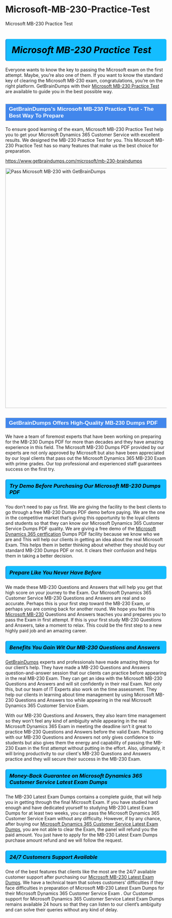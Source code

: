 # Microsoft-MB-230-Practice-Test
Microsoft MB-230 Practice Test
<h1><strong><span style="display: block; color: #000000; background: #14BDFF; border: 0.5px solid #AED6F1; border-left: 3px solid #3498DB; padding: .6em; border-radius: 6px;">                     <em>Microsoft MB-230 <span class="exam_variation">Practice Test</span> </em>                </span></strong>            </h1>                        <p>Everyone wants to know the key to passing the Microsoft exam on the first attempt. Maybe, you’re also one of them. If you want to know the standard key of             clearing the Microsoft MB-230 exam, congratulations, you’re on the right platform. GetBrainDumps with their             <a href="https://www.getbraindumps.com/microsoft/mb-230-braindumps">Microsoft MB-230 <span class="exam_variation">Practice Test</span></a> are available to guide you in the best possible way.</p>                        <h2 style="background: #4287ec; border: 1px solid #cccccc; padding: 5px 10px;">                <span style="color: #ffffff;">                    <span style="font-size: 11pt;">                        <span style="line-height: normal;">                            <span style="font-family: Calibri,sans-serif;">                                <strong>                                    <span style="font-size: 13.0pt;">GetBrainDumps's Microsoft MB-230 <span class="exam_variation">Practice Test</span> - The Best Way To Prepare</span>                                </strong>                            </span>                        </span>                    </span>                </span>            </h2>                        <p>To ensure good learning of the exam,  Microsoft MB-230 <span class="exam_variation">Practice Test</span> help you to get your Microsoft Dynamics 365 Customer Service with excellent results.             We designed the MB-230 <span class="exam_variation">Practice Test</span> for you. This Microsoft MB-230 <span class="exam_variation">Practice Test</span> has so many features that make us the best choice for preparation.</p>                        <p><a href="https://www.getbraindumps.com/microsoft/mb-230-braindumps">https://www.getbraindumps.com/microsoft/mb-230-braindumps</a></p>                        <p><a href="https://www.getbraindumps.com/"><img src="https://www.getbraindumps.com/images/get-updated-exam-questions-with-discount-getbraindumps.jpg" class="postImage" alt="Pass Microsoft MB-230 with GetBrainDumps" width="750"></a></p>                            <h2 style="background: #4287ec; border: 1px solid #cccccc; padding: 5px 10px;">                <span style="color: #ffffff;">                    <span style="font-size: 11pt;">                        <span style="line-height: normal;">                            <span style="font-family: Calibri,sans-serif;">                                <strong>                                    <span style="font-size: 13.0pt;">GetBrainDumps Offers High-Quality MB-230 <span class="exam_variation2">Dumps PDF</span></span>                                </strong>                            </span>                        </span>                    </span>                </span>            </h2>                        <p>We have a team of foremost experts that have been working on preparing for the MB-230 <span class="exam_variation2">Dumps PDF</span>  for more than decades and they have             amazing experience in this field. The Microsoft MB-230 <span class="exam_variation2">Dumps PDF</span> provided by our experts are not only approved by Microsoft but also have been             appreciated by our loyal clients that pass out the Microsoft Dynamics 365 MB-230 Exam with prime grades. Our top professional and             experienced staff guarantees success on the first try.</p>                        <h3>                <strong>                    <span style="display: block; color: #000000; background: #14BDFF; border: 0.5px solid #AED6F1; border-left: 3px solid #3498DB; padding: .6em; border-radius: 6px;">                        <em>Try Demo Before Purchasing Our Microsoft MB-230 <span class="exam_variation2">Dumps PDF</span></em>                    </span>                </strong>            </h3>                        <p>You don’t need to pay us first. We are giving the facility to the best clients to go through a free MB-230 <span class="exam_variation2">Dumps PDF</span> demo before paying.             We are the one in the competitive market that’s giving this opportunity to the loyal clients and students so that they can know our             Microsoft Dynamics 365 Customer Service <span class="exam_variation2">Dumps PDF</span> quality. We are giving a free demo of the <a href="https://www.getbraindumps.com/microsoft/microsoft-dynamics-365-braindumps.html">Microsoft Dynamics 365 certfication</a> <span class="exam_variation2">Dumps PDF</span> facility             because we know who we are and This will help our clients in getting an idea about the real Microsoft Exam. This helps them in better thinking             about whether they should buy our standard MB-230 <span class="exam_variation2">Dumps PDF</span> or not. It clears their confusion and helps them in taking a better decision.</p>                        <h3>                <strong>                    <span style="display: block; color: #000000; background: #14BDFF; border: 0.5px solid #AED6F1; border-left: 3px solid #3498DB; padding: .6em; border-radius: 6px;">                        <em>Prepare Like You Never Have Before</em>                    </span>                </strong>            </h3>                        <p>We made these MB-230 <span class="exam_variation3">Questions and Answers</span> that will help you get that high score on your journey to the Exam. Our Microsoft Dynamics 365 Customer Service MB-230 <span class="exam_variation3">Questions and Answers</span>             are real and so accurate. Perhaps this is your first step toward the MB-230 Exam, or perhaps you are coming back for another round. We hope             you feel this <a href="https://www.getbraindumps.com/microsoft-braindumps.html">Microsoft MB-230</a> <span class="exam_variation3">Questions and Answers</span> teaches you and prepares you to pass the Exam in first attempt. If this is your first study             MB-230 <span class="exam_variation3">Questions and Answers</span>, take a moment to relax. This could be the first step to a new highly paid job and an amazing career.</p>                        <h3>                <strong>                    <span style="display: block; color: #000000; background: #14BDFF; border: 0.5px solid #AED6F1; border-left: 3px solid #3498DB; padding: .6em; border-radius: 6px;">                        <em>Benefits You Gain Wit Our MB-230 <span class="exam_variation3">Questions and Answers</span></em>                    </span>                </strong>            </h3>                        <p><a href="https://www.getbraindumps.com/">GetBrainDumps</a> experts and professionals have made amazing things for our client’s help. They have made a MB-230 <span class="exam_variation3">Questions and Answers</span> question-and-answer session that             our clients can practice before appearing in the real MB-230 Exam. They can get an idea with the  Microsoft MB-230 <span class="exam_variation3">Questions and Answers</span> and will             sit confidently in their real Exam. Not only this, but our team of IT Experts also work on the time assessment. They help our clients in learning about             time management by using Microsoft MB-230 <span class="exam_variation3">Questions and Answers</span>  too while appearing in the real Microsoft Dynamics 365 Customer Service Exam. </p>                        <p>With our MB-230 <span class="exam_variation3">Questions and Answers</span>, they also learn time management so they won’t feel any kind of ambiguity while appearing in the real             Microsoft Dynamics 365 Exam in meeting the deadline isn’t it great to practice MB-230 <span class="exam_variation3">Questions and Answers</span> before the valid Exam. Practicing with             our MB-230 <span class="exam_variation3">Questions and Answers</span> not only gives confidence to students but also gives them the energy and capability of passing the MB-230 Exam in the first             attempt without putting in the effort. Also, ultimately, it will bring productivity to our client's MB-230 <span class="exam_variation3">Questions and Answers</span> practice and they will             secure their success in the MB-230 Exam.</p>                        <h3>                <strong>                    <span style="display: block; color: #000000; background: #14BDFF; border: 0.5px solid #AED6F1; border-left: 3px solid #3498DB; padding: .6em; border-radius: 6px;">                        <em>Money-Back Guarantee on Microsoft Dynamics 365 Customer Service <span class="exam_variation4">Latest Exam Dumps</span></em>                    </span>                </strong>            </h3>                        <p>The MB-230 <span class="exam_variation4">Latest Exam Dumps</span> contains a complete guide, that will help you in getting through the final Microsoft Exam. If you have studied hard enough and have             dedicated yourself to studying MB-230 <span class="exam_variation4">Latest Exam Dumps</span> for at least two weeks, you can pass the Microsoft Dynamics 365 Customer Service Exam without any difficulty. However,             if by any chance, after buying our <a href="https://www.getbraindumps.com/microsoft/mb-230-braindumps">Microsoft Dynamics 365 Customer Service <span class="exam_variation4">Latest Exam Dumps</span></a>, you are not able to clear the Exam, the panel will refund you the paid amount.             You just have to apply for the MB-230 <span class="exam_variation4">Latest Exam Dumps</span> purchase amount refund and we will follow the request.</p>                        <h3>                <strong>                    <span style="display: block; color: #000000; background: #14BDFF; border: 0.5px solid #AED6F1; border-left: 3px solid #3498DB; padding: .6em; border-radius: 6px;">                        <em>24/7 Customers Support Available</em>                    </span>                </strong>            </h3>                        <p>One of the best features that clients like the most are the 24/7 available customer support after purchasing our <a href="https://www.getbraindumps.com/microsoft/mb-230-braindumps">Microsoft MB-230 <span class="exam_variation4">Latest Exam Dumps</span></a>.             We have a technical team that solves customers’ difficulties if they face difficulties in preparation of Microsoft MB-230 <span class="exam_variation4">Latest Exam Dumps</span> for             their Microsoft Dynamics 365 Customer Service Exam . Our Customer support for Microsoft Dynamics 365 Customer Service <span class="exam_variation4">Latest Exam Dumps</span> remains available 24 hours so that they can listen to our             client’s ambiguity and can solve their queries without any kind of delay.</p>                    
